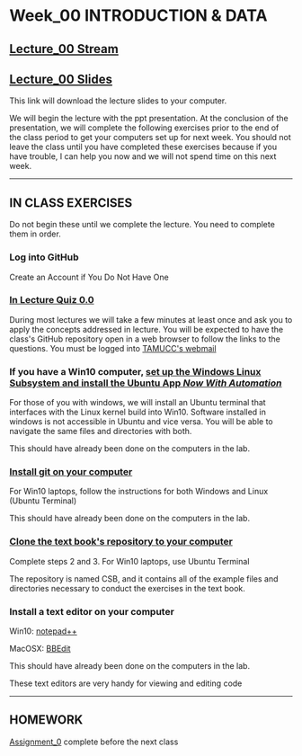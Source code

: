 # Week_00 INTRODUCTION & DATA

## [Lecture_00 Stream](https://tamucc.webex.com/webappng/sites/tamucc/recording/playback/c435d912674b47eda6ca33daa6491eab)

## [Lecture_00 Slides](Week00_files/Lecture00_Overview_BigData.pdf)

This link will download the lecture slides to your computer.

We will begin the lecture with the ppt presentation.  At the conclusion of the presentation, we will complete the following exercises prior to the end of the class period to get your computers set up for next week.  You should not leave the class until you have completed these exercises because if you have trouble, I can help you now and we will not spend time on this next week.

---

## IN CLASS EXERCISES

Do not begin these until we complete the lecture. You need to complete them in order.

### Log into GitHub
Create an Account if You Do Not Have One

### [In Lecture Quiz 0.0](https://forms.office.com/Pages/ResponsePage.aspx?id=8frLNKZngUepylFOslULZlFZdbyVx8RLiPt1GobhHnlUMlExSEtYN0pTTFVXUzJJUlpYRUNGQzU1Ti4u)
During most lectures we will take a few minutes at least once and ask you to apply the concepts addressed in lecture. You will be expected to have the class's GitHub repository open in a web browser to follow the links to the questions.  You must be logged into [TAMUCC's webmail](https://outlook.tamucc.edu)


### If you have a Win10 computer, [set up the Windows Linux Subsystem and install the Ubuntu App *_**Now With Automation**_*](https://github.com/cbirdlab/wlsUBUNTU_settings/blob/master/InstallLinuxOnWindows_Automated.pdf)
For those of you with windows, we will install an Ubuntu terminal that interfaces with the Linux kernel build into Win10.  Software installed in windows is not accessible in Ubuntu and vice versa.  You will be able to navigate the same files and directories with both. 

This should have already been done on the computers in the lab.

### [Install git on your computer](https://computingskillsforbiologists.com/setup/)
For Win10 laptops, follow the instructions for both Windows and Linux (Ubuntu Terminal)

This should have already been done on the computers in the lab.

### [Clone the text book's repository to your computer](https://computingskillsforbiologists.com/setup/)
Complete steps 2 and 3. For Win10 laptops, use Ubuntu Terminal

The repository is named CSB, and it contains all of the example files and directories necessary to conduct the exercises in the text book.

### Install a text editor on your computer
Win10: [notepad++](https://notepad-plus-plus.org/downloads/)

MacOSX: [BBEdit](https://www.barebones.com/products/textwrangler/download.html)

This should have already been done on the computers in the lab.

These text editors are very handy for viewing and editing code

---

## HOMEWORK
[Assignment_0](https://github.com/tamucc-comp-bio-2020/classroom_repo/blob/master/assignments/assignment_0.md) complete before the next class
